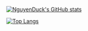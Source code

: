 [![NguyenDuck's GitHub stats](https://github-readme-stats.vercel.app/api?username=NguyenDuck&theme=tokyonight&layout=compact)](https://github.com/anuraghazra/github-readme-stats)

[![Top Langs](https://github-readme-stats.vercel.app/api/top-langs/?username=NguyenDuck&theme=tokyonight)](https://github.com/anuraghazra/github-readme-stats)
